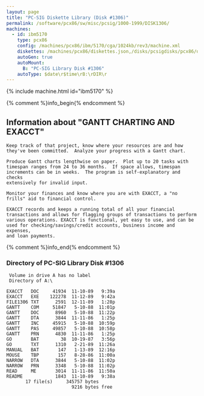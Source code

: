 ```yaml
---
layout: page
title: "PC-SIG Diskette Library (Disk #1306)"
permalink: /software/pcx86/sw/misc/pcsig/1000-1999/DISK1306/
machines:
  - id: ibm5170
    type: pcx86
    config: /machines/pcx86/ibm/5170/cga/1024kb/rev3/machine.xml
    diskettes: /machines/pcx86/diskettes.json,/disks/pcsigdisks/pcx86/diskettes.json
    autoGen: true
    autoMount:
      B: "PC-SIG Library Disk #1306"
    autoType: $date\r$time\rB:\rDIR\r
---
```


{% include machine.html id="ibm5170" %}

{% comment %}info_begin{% endcomment %}

## Information about "GANTT CHARTING AND EXACCT"

    Keep track of that project, know where your resources are and how
    they've been committed.  Analyze your progress with a Gantt chart.
    
    Produce Gantt charts lengthwise on paper.  Plot up to 20 tasks with
    timespan ranges from 24 to 36 months.  If space allows, timespan
    increments can be in weeks.  The program is self-explanatory and checks
    extensively for invalid input.
    
    Monitor your finances and know where you are with EXACCT, a "no
    frills" aid to financial control.
    
    EXACCT records and keeps a running total of all your financial
    transactions and allows for flagging groups of transactions to perform
    various operations. EXACCT is functional, yet easy to use, and can be
    used for checking/savings/credit accounts, business income and expenses,
    and loan payments.
{% comment %}info_end{% endcomment %}


### Directory of PC-SIG Library Disk #1306

     Volume in drive A has no label
     Directory of A:\

    EXACCT   DOC     41934  11-10-89   9:39a
    EXACCT   EXE    122278  11-12-89   9:42a
    FILE1306 TXT      2591  12-11-89   1:28p
    GANTT    COM     51847   5-10-88  11:01p
    GANTT    DOC      8960   5-10-88  11:22p
    GANTT    DTA      3844  11-11-86   1:25p
    GANTT    INC     45915   5-10-88  10:59p
    GANTT    PAS     49857   5-10-88  10:58p
    GANTT    PRN      4830  11-11-86   1:25p
    GO       BAT        38  10-19-87   3:56p
    GO       TXT      1310   2-21-89  11:26a
    MANUAL   BAT       147   1-13-89  12:16p
    MOUSE    TBP       157   8-28-86  11:00a
    NARROW   DTA      3844   5-10-88  11:02p
    NARROW   PRN      3348   5-10-88  11:02p
    READ     ME       3014  11-11-86  11:50a
    README            1843  11-10-89   9:38a
           17 file(s)     345757 bytes
                            9216 bytes free
